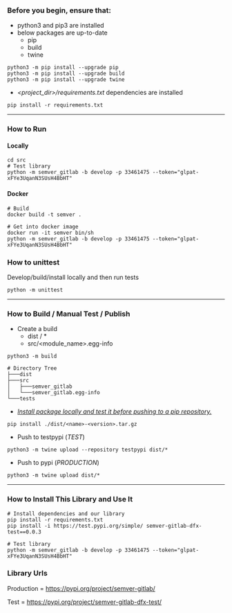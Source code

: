 ### Before you begin, ensure that:

- python3 and pip3 are installed
- below packages are up-to-date
    - pip
    - build
    - twine

``` shell
python3 -m pip install --upgrade pip
python3 -m pip install --upgrade build
python3 -m pip install --upgrade twine
```

- *<project_dir>/requirements.txt* dependencies are installed

``` shell
pip install -r requirements.txt
```

---

### How to Run

#### Locally

``` shell
cd src
# Test library
python -m semver_gitlab -b develop -p 33461475 --token="glpat-xFYe3UqanN3SUsH4BbHT"
```

#### Docker

``` shell
# Build
docker build -t semver .

# Get into docker image
docker run -it semver bin/sh
python -m semver_gitlab -b develop -p 33461475 --token="glpat-xFYe3UqanN3SUsH4BbHT"
```

### How to unittest
Develop/build/install locally and then run tests
``` shell
python -m unittest
```

---

### How to Build / Manual Test / Publish

* Create a build
    * dist / *
    * src/<module_name>.egg-info

``` shell
python3 -m build
```

``` shell
# Directory Tree
├───dist
├───src
│   ├───semver_gitlab
│   └───semver_gitlab.egg-info
└───tests

```

* <u>*Install package locally and test it before pushing to a pip repository.*</u>

``` shell
pip install ./dist/<name>-<version>.tar.gz
```

* Push to testpypi (*TEST*)

``` shell
python3 -m twine upload --repository testpypi dist/*
```

* Push to pypi (*PRODUCTION*)

``` shell
python3 -m twine upload dist/*
```

---

### How to Install This Library and Use It

``` shell
# Install dependencies and our library
pip install -r requirements.txt
pip install -i https://test.pypi.org/simple/ semver-gitlab-dfx-test==0.0.3

# Test library
python -m semver_gitlab -b develop -p 33461475 --token="glpat-xFYe3UqanN3SUsH4BbHT"
```

### Library Urls

Production = https://pypi.org/project/semver-gitlab/

Test = https://pypi.org/project/semver-gitlab-dfx-test/